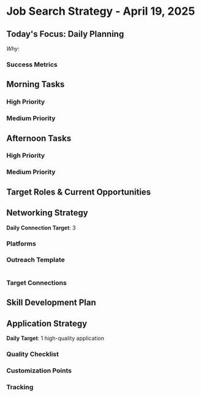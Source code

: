 # Job Search Strategy - April 19, 2025

## Today's Focus: Daily Planning
*Why*: 

### Success Metrics

## Morning Tasks

### High Priority

### Medium Priority

## Afternoon Tasks

### High Priority

### Medium Priority

## Target Roles & Current Opportunities

## Networking Strategy
**Daily Connection Target**: 3

### Platforms

### Outreach Template
```

```

### Target Connections

## Skill Development Plan

## Application Strategy
**Daily Target**: 1 high-quality application

### Quality Checklist

### Customization Points

### Tracking
